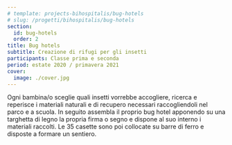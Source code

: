 ```yaml
---
# template: projects-bihospitalis/bug-hotels
# slug: /progetti/bihospitalis/bug-hotels
section:
  id: bug-hotels
  order: 2
title: Bug hotels
subtitle: Creazione di rifugi per gli insetti
participants: Classe prima e seconda
period: estate 2020 / primavera 2021
cover:
  image: ./cover.jpg
---
```


Ogni bambina/o sceglie quali insetti vorrebbe accogliere, ricerca e reperisce i materiali naturali e di recupero necessari raccogliendoli nel parco e a scuola. In seguito assembla il proprio bug hotel apponendo su una targhetta di legno la propria firma o segno e dispone al suo interno i materiali raccolti. Le 35 casette sono poi collocate su barre di ferro e disposte a formare un sentiero.
